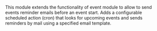 This module extends the functionality of event module to allow to send
events reminder emails before an event start.
Adds a configurable scheduled action (cron) that looks for upcoming events and sends 
reminders by mail using a specified email template.

